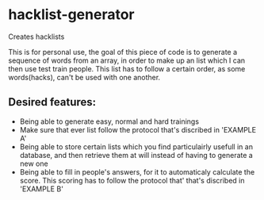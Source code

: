 # hacklist-generator
 Creates hacklists

This is for personal use, the goal of this piece of code is to generate a sequence of words from an array, in order to make up an list which I can then use test train people.
This list has to follow a certain order, as some words(hacks), can't be used with one another.

## Desired features:
- Being able to generate easy, normal and hard trainings
- Make sure that ever list follow the protocol that's discribed in 'EXAMPLE A'
- Being able to store certain lists which you find particulairly usefull in an database, and then retrieve them at will instead of having to generate a new one
- Being able to fill in people's answers, for it to automaticaly calculate the score. This scoring has to follow the protocol that' that's discribed in 'EXAMPLE B'


